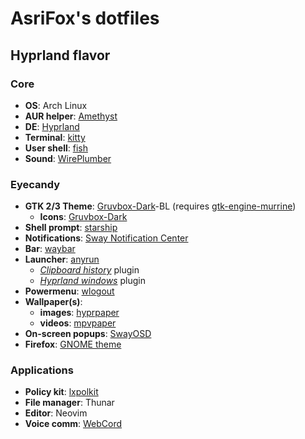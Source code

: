 # AsriFox's dotfiles
## Hyprland flavor

### Core
* **OS**: Arch Linux
* **AUR helper**: [Amethyst](https://getcryst.al/site/docs/amethyst/getting-started)
* **DE**: [Hyprland](https://hyprland.org)
* **Terminal**: [kitty](https://sw.kovidgoyal.net/kitty/index.html)
* **User shell**: [fish](https://fishshell.com)
* **Sound**: [WirePlumber](https://wiki.archlinux.org/title/WirePlumber)

### Eyecandy
* **GTK 2/3 Theme**: [Gruvbox-Dark](https://github.com/Fausto-Korpsvart/Gruvbox-GTK-Theme)-BL (requires [gtk-engine-murrine](https://archlinux.org/packages/extra/x86_64/gtk-engine-murrine/))
  * **Icons**: [Gruvbox-Dark](https://github.com/Fausto-Korpsvart/Gruvbox-GTK-Theme/tree/master/icons/Gruvbox-Dark)
* **Shell prompt**: [starship](https://starship.rs)
* **Notifications**: [Sway Notification Center](https://github.com/ErikReider/SwayNotificationCenter)
* **Bar**: [waybar](https://github.com/Alexays/Waybar)
* **Launcher**: [anyrun](https://github.com/Kirottu/anyrun)
  * [*Clipboard history*](https://github.com/benoitlouy/anyrun-cliphist) plugin
  * [*Hyprland windows*](https://github.com/AsriFox/anyrun-hyprland) plugin
* **Powermenu**: [wlogout](https://github.com/ArtsyMacaw/wlogout)
* **Wallpaper(s)**:
  * **images**: [hyprpaper](https://github.com/hyprwm/hyprpaper)
  * **videos**: [mpvpaper](https://github.com/GhostNaN/mpvpaper)
* **On-screen popups**: [SwayOSD](https://github.com/ErikReider/SwayOSD)
* **Firefox**: [GNOME theme](https://github.com/rafaelmardojai/firefox-gnome-theme)

### Applications
* **Policy kit**: [lxpolkit](https://github.com/lxde/lxsession)
* **File manager**: Thunar
* **Editor**: Neovim
* **Voice comm**: [WebCord](https://github.com/SpacingBat3/WebCord)

